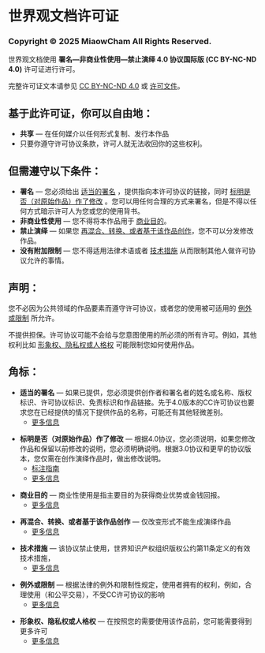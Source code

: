# 世界观文档许可证

### Copyright © 2025 MiaowCham All Rights Reserved.

世界观文档使用 **署名—非商业性使用—禁止演绎 4.0 协议国际版 (CC BY-NC-ND 4.0)** 许可证进行许可。  

完整许可证文本请参见 [CC BY-NC-ND 4.0](https://creativecommons.org/licenses/by-nc-nd/4.0/) 或 [许可文件](https://github.com/MiaowCham/World-View_and_Vharacter-Setting/blob/main/docs/World-Viel/LICENSE)。

## 基于此许可证，你可以自由地：

- **共享** — 在任何媒介以任何形式复制、发行本作品
- 只要你遵守许可协议条款，许可人就无法收回你的这些权利。

## 但需遵守以下条件：

- **署名** — 您必须给出 [适当的署名](#footnote-1) ，提供指向本许可协议的链接，同时 [标明是否（对原始作品）作了修改](#footnote-2) 。您可以用任何合理的方式来署名，但是不得以任何方式暗示许可人为您或您的使用背书。
- **非商业性使用** — 您不得将本作品用于 [商业目的](#footnote-3)。
- **禁止演绎** — 如果您 [再混合、转换、或者基于该作品创作](#footnote-4)，您不可以分发修改作品。
- **没有附加限制** — 您不得适用法律术语或者 [技术措施](#footnote-5) 从而限制其他人做许可协议允许的事情。

## 声明：

您不必因为公共领域的作品要素而遵守许可协议，或者您的使用被可适用的 [例外或限制](#footnote-6) 所允许。

不提供担保。许可协议可能不会给与您意图使用的所必须的所有许可。例如，其他权利比如 [形象权、隐私权或人格权](#footnote-7) 可能限制您如何使用作品。

## 角标：
<div id="footnote-1">

- **适当的署名** — 如果已提供，您必须提供创作者和署名者的姓名或名称、版权标识、许可协议标识、免责标识和作品链接。先于4.0版本的CC许可协议也要求您在已经提供的情况下提供作品的名称，可能还有其他轻微差别。
  - [更多信息](https://wiki.creativecommons.org/License_Versions#Detailed_attribution_comparison_chart)
</div>

<div id="footnote-2">

- **标明是否（对原始作品）作了修改** — 根据4.0协议，您必须说明，如果您修改作品和保留以前修改的说明，您必须明确说明。根据3.0协议和更早的协议版本，您仅需在创作演绎作品时，做出修改说明。
  - [标注指南](https://wiki.creativecommons.org/License_Versions#Detailed_attribution_comparison_chart)
  - [更多信息](https://wiki.creativecommons.org/License_Versions#Modifications_and_adaptations_must_be_marked_as_such)
</div>
<div id="footnote-3">

- **商业目的** — 商业性使用是指主要目的为获得商业优势或金钱回报。
  - [更多信息](https://creativecommons.org/faq/#does-my-use-violate-the-noncommercial-clause-of-the-licenses)
</div>
<div id="footnote-4">

- **再混合、转换、或者基于该作品创作** — 仅改变形式不能生成演绎作品
  - [更多信息](https://creativecommons.org/faq/#when-is-my-use-considered-an-adaptation)
</div>
<div id="footnote-5">

- **技术措施** — 该协议禁止使用，世界知识产权组织版权公约第11条定义的有效技术措施，
  - [更多信息](https://wiki.creativecommons.org/License_Versions#Application_of_effective_technological_measures_by_users_of_CC-licensed_works_prohibited)
</div>
<div id="footnote-6">

- **例外或限制** — 根据法律的例外和限制性规定，使用者拥有的权利，例如，合理使用（和公平交易），不受CC许可协议的影响
  - [更多信息](https://wiki.creativecommons.org/Frequently_Asked_Questions#Do_Creative_Commons_licenses_affect_exceptions_and_limitations_to_copyright.2C_such_as_fair_dealing_and_fair_use.3F)
</div>
<div id="footnote-7">

- **形象权、隐私权或人格权** — 在按照您的需要使用该作品前，您可能需要得到更多许可
  - [更多信息](https://wiki.creativecommons.org/Considerations_for_licensors_and_licensees)
</div>